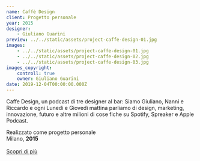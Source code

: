 ```yaml
---
name: Caffè Design
client: Progetto personale
year: 2015
designer:
    - Giuliano Guarini
preview: ../../static/assets/project-caffe-design-01.jpg
images:
    - ../../static/assets/project-caffe-design-01.jpg
    - ../../static/assets/project-caffe-design-02.jpg
    - ../../static/assets/project-caffe-design-03.jpg
images_copyright:
    controll: true
    owner: Giuliano Guarini
date: 2019-12-04T00:00:00.000Z
---
```


Caffe Design, un podcast di tre designer al bar: Siamo Giuliano, Nanni e Riccardo e ogni Lunedì e Giovedì mattina parliamo di design, marketing, innovazione, futuro e altre milioni di cose fiche su Spotify, Spreaker e Apple Podcast.

Realizzato come progetto personale  
Milano, **2015**<br><br>
[Scopri di più](https://open.spotify.com/show/2xBIU3k8M9QxEMKXMOfIY2)
